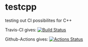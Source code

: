 # testcpp
testing out CI possibilites for C++

Travis-CI gives: [![Build Status](https://travis-ci.com/sebranchett/testcpp.svg?branch=master)](https://travis-ci.com/sebranchett/testcpp)

Github-Actions gives: [![Actions Status](https://github.com/sebranchett/testcpp/workflows/CMake/badge.svg)](https://github.com/sebranchett/testcpp/actions)
